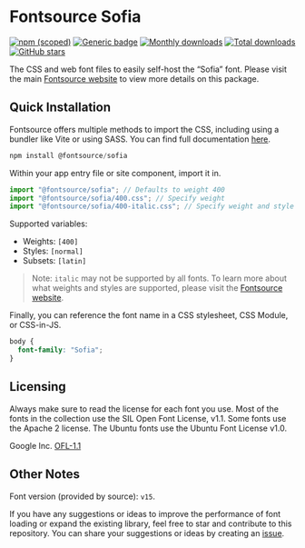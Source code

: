 # Fontsource Sofia

[![npm (scoped)](https://img.shields.io/npm/v/@fontsource/sofia?color=brightgreen)](https://www.npmjs.com/package/@fontsource/sofia) [![Generic badge](https://img.shields.io/badge/fontsource-passing-brightgreen)](https://github.com/fontsource/fontsource) [![Monthly downloads](https://badgen.net/npm/dm/@fontsource/sofia)](https://github.com/fontsource/fontsource) [![Total downloads](https://badgen.net/npm/dt/@fontsource/sofia)](https://github.com/fontsource/fontsource) [![GitHub stars](https://img.shields.io/github/stars/fontsource/fontsource.svg?style=social&label=Star)](https://github.com/fontsource/fontsource/stargazers)

The CSS and web font files to easily self-host the “Sofia” font. Please visit the main [Fontsource website](https://fontsource.org/fonts/sofia) to view more details on this package.

## Quick Installation

Fontsource offers multiple methods to import the CSS, including using a bundler like Vite or using SASS. You can find full documentation [here](https://fontsource.org/docs/getting-started/introduction).

```javascript
npm install @fontsource/sofia
```

Within your app entry file or site component, import it in.

```javascript
import "@fontsource/sofia"; // Defaults to weight 400
import "@fontsource/sofia/400.css"; // Specify weight
import "@fontsource/sofia/400-italic.css"; // Specify weight and style
```

Supported variables:
- Weights: `[400]`
- Styles: `[normal]`
- Subsets: `[latin]`

> Note: `italic` may not be supported by all fonts. To learn more about what weights and styles are supported, please visit the [Fontsource website](https://fontsource.org/fonts/sofia).

Finally, you can reference the font name in a CSS stylesheet, CSS Module, or CSS-in-JS.

```css
body {
  font-family: "Sofia";
}
```

## Licensing
Always make sure to read the license for each font you use. Most of the fonts in the collection use the SIL Open Font License, v1.1. Some fonts use the Apache 2 license. The Ubuntu fonts use the Ubuntu Font License v1.0.

Google Inc.
[OFL-1.1](http://scripts.sil.org/OFL)

## Other Notes
Font version (provided by source): `v15`.

If you have any suggestions or ideas to improve the performance of font loading or expand the existing library, feel free to star and contribute to this repository. You can share your suggestions or ideas by creating an [issue](https://github.com/fontsource/fontsource/issues).